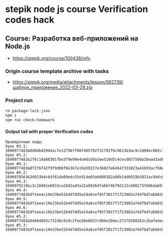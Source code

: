 # stepik node js course Verification codes hack

## Course: Разработка веб-приложений на Node.js
- https://stepik.org/course/100438/info

### Origin course template archive with tasks
- https://stepik.org/media/attachments/lesson/562739/шаблон_приложения_2022-03-29.zip

### Project run
```bash
rm package-lock.json
npm i
npm run check-homework
```

#### Output tail with proper Verification codes
~~~
Проверочные коды:
Урок #3.1: 1690977483&0d0db429ddac7e127567f08fd85f92f31792f9c9613b3ac9c2d89ec082c7ca02
Урок #3.2: 1690977483&2f6c14a08301fbe3f9e99e4a4dcb9a3ee510d5c4cecd8575d4a2bead3ad6cb77
Урок #4.1: 1690977483&8f276f42f9f9d08f8e367e19a59227e36027e64547331023a41b93acf60e892b
Урок #4.2: 1690978563&34933b4c64f61da09edc55e914e03ab080182a86b14d6619b5831ac94dc6a26c
Урок #4.3: 1690979119&c3c28d81e6933ca2b83ad3a32a09264fa6b74b79d113cb98173f60bda69106b4
Урок #4.4: 1690977483&9f1eeac19e23be52b4d7dd5e24a8cef85f3017f1f23902a74dfbd7abb8106ea1
Урок #4.5: 1690977483&9f1eeac19e23be52b4d7dd5e24a8cef85f3017f1f23902a74dfbd7abb8106ea1
Урок #4.6: 1690977483&9f1eeac19e23be52b4d7dd5e24a8cef85f3017f1f23902a74dfbd7abb8106ea1
Урок #5.2: 1690977483&9d4648d3c73248c619c2fee30e6b57c984e10dec271f8280262c2bafe4ee66ae
Урок #5.3: 1690977483&9f1eeac19e23be52b4d7dd5e24a8cef85f3017f1f23902a74dfbd7abb8106ea1

~~~